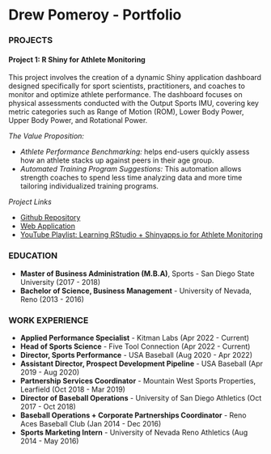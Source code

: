 # Drew Pomeroy - Portfolio

### PROJECTS
#### Project 1: R Shiny for Athlete Monitoring
This project involves the creation of a dynamic Shiny application dashboard designed specifically for sport scientists, practitioners, and coaches to monitor and optimize athlete performance. The dashboard focuses on physical assessments conducted with the Output Sports IMU, covering key metric categories such as Range of Motion (ROM), Lower Body Power, Upper Body Power, and Rotational Power. 

*The Value Proposition:* 
- *Athlete Performance Benchmarking:* helps end-users quickly assess how an athlete stacks up against peers in their age group.
- *Automated Training Program Suggestions:* This automation allows strength coaches to spend less time analyzing data and more time tailoring individualized training programs.

*Project Links*
- [Github Repository](https://github.com/dpom93/RShiny_for_athlete_monitoring/tree/main?tab=readme-ov-file)
- [Web Application](https://dpomperformance.shinyapps.io/RWalkthrough/)
- [YouTube Playlist: Learning RStudio + Shinyapps.io for Athlete Monitoring](https://www.youtube.com/playlist?list=PLnCoHDFUN2utbjuj24WKOYhclndRsXBmV)

### EDUCATION
- **Master of Business Administration (M.B.A)**, Sports - San Diego State University (2017 - 2018)
- **Bachelor of Science, Business Management** - University of Nevada, Reno (2013 - 2016)

### WORK EXPERIENCE
- **Applied Performance Specialist** - Kitman Labs (Apr 2022 - Current)
- **Head of Sports Science** - Five Tool Connection (Apr 2022 - Current)
- **Director, Sports Performance** - USA Baseball (Aug 2020 - Apr 2022)
- **Assistant Director, Prospect Development Pipeline** - USA Baseball (Apr 2019 - Aug 2020)
- **Partnership Services Coordinator** - Mountain West Sports Properties, Learfield (Oct 2018 - Mar 2019)
- **Director of Baseball Operations** - University of San Diego Athletics (Oct 2017 - Oct 2018)
- **Baseball Operations + Corporate Partnerships Coordinator** - Reno Aces Baseball Club (Jan 2014 - Dec 2016)
- **Sports Marketing Intern** - University of Nevada Reno Athletics (Aug 2014 - May 2016)
